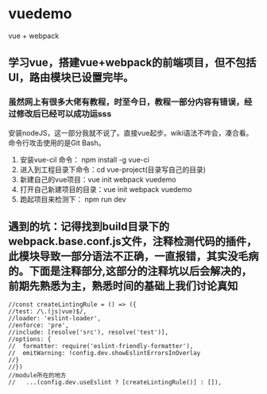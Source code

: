 # vuedemo
vue + webpack
## 学习vue，搭建vue+webpack的前端项目，但不包括UI，路由模块已设置完毕。
###   虽然网上有很多大佬有教程，时至今日，教程一部分内容有错误，经过修改后已经可以成功运sss
安装nodeJS，这一部分我就不说了。直接vue起步。wiki语法不咋会，凑合看。命令行攻击使用的是Git Bash。  
1. 安装vue-cil 命令： npm install -g vue-ci          
2. 进入到工程目录下命令：cd  vue-project(目录写自己的目录)    
3. 新建自己的vue项目：vue init webpack vuedemo    
4. 打开自己新建项目的目录：vue init webpack vuedemo    
5. 跑起项目来检测下： npm run dev    
## 遇到的坑：记得找到build目录下的webpack.base.conf.js文件，注释检测代码的插件，此模块导致一部分语法不正确，一直报错，其实没毛病的。下面是注释部分,这部分的注释坑以后会解决的，前期先熟悉为主，熟悉时间的基础上我们讨论真知
 ``` 
//const createLintingRule = () => ({      
//test: /\.(js|vue)$/,   
//loader: 'eslint-loader',  
//enforce: 'pre',  
//include: [resolve('src'), resolve('test')],  
//options: {  
//  formatter: require('eslint-friendly-formatter'),  
//  emitWarning: !config.dev.showEslintErrorsInOverlay  
//}  
//})  
//module所在的地方  
//   ...(config.dev.useEslint ? [createLintingRule()] : []),  
 ``` 
